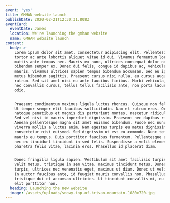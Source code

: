 ```yaml
---
event: 'yes'
title: GMHAN website launch
publishDate: 2020-02-21T12:30:31.808Z
eventCard:
  eventDate: James
  location: We're launching the gmhan website
  name: GMHAN website launch
content:
  body: >-
    Lorem ipsum dolor sit amet, consectetur adipiscing elit. Pellentesque in
    tortor ac ante lobortis aliquet vitae id dui. Vivamus fermentum lorem est, a
    mattis ante tempus nec. Mauris ex nunc, ultrices consequat dolor nec,
    bibendum semper ex. Donec dui felis, congue id dapibus ac, vehicula eu
    mauris. Vivamus ultrices sapien tempus bibendum accumsan. Sed eu ipsum ac
    metus bibendum sagittis. Praesent cursus nisi nulla, eu cursus augue commodo
    rutrum. Sed sit amet nisi eu ante faucibus finibus. Morbi vehicula, tellus
    nec convallis cursus, tellus tellus facilisis ante, non porta lacus massa id
    odio.


    Praesent condimentum maximus ligula luctus rhoncus. Quisque non felis dolor.
    Ut tempor semper elit faucibus sollicitudin. Nam et rutrum eros. Orci varius
    natoque penatibus et magnis dis parturient montes, nascetur ridiculus mus.
    Sed vel nisi id mauris imperdiet dignissim. Praesent nec dapibus risus.
    Aenean pellentesque magna sit amet euismod bibendum. Fusce nec nunc ut arcu
    viverra mollis a luctus enim. Nam egestas turpis eu metus dignissim, a
    consectetur nisi euismod. Sed dignissim ut est eu commodo. Nunc tempus in
    mauris eu tempus. Duis porttitor faucibus fermentum. Pellentesque at ante
    nec ex tincidunt tincidunt in sed felis. Suspendisse a velit elementum,
    pharetra felis vitae, lacinia eros. Phasellus id placerat diam.


    Donec fringilla ligula sapien. Vestibulum sit amet facilisis turpis. Nulla
    velit metus, tristique in sem vitae, maximus tincidunt metus. Donec ante
    turpis, ultrices nec venenatis eget, maximus ut diam. Donec ut velit turpis.
    In auctor faucibus ante, id feugiat mauris convallis non. Phasellus
    tristique dui et accumsan ultricies. Ut tincidunt convallis mi, eu porta
    elit porttitor non.
  heading: Launching the new website
  image: /assets/uploads/snowy-top-of-krivan-mountain-1080x720.jpg
---
```


